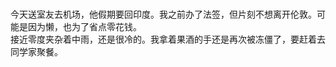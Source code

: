 #
今天送室友去机场，他假期要回印度。我之前办了法签，但片刻不想离开伦敦。可能是因为懒，也为了省点零花钱。                
接近零度夹杂着中雨，还是很冷的。我拿着果酒的手还是再次被冻僵了，要赶着去同学家聚餐。              

